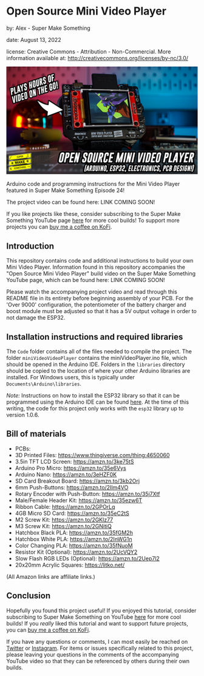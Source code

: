 # Open Source Mini Video Player
by: Alex - Super Make Something

date: August 13, 2022

license: Creative Commons - Attribution - Non-Commercial.  More information available at: http://creativecommons.org/licenses/by-nc/3.0/

![Banner](https://raw.githubusercontent.com/SuperMakeSomething/mini-video-player/main/images/thumbnail.png)

Arduino code and programming instructions for the Mini Video Player featured in Super Make Something Episode 24!

The project video can be found here: LINK COMING SOON!

If you like projects like these, consider subscribing to the Super Make Something YouTube page [here](https://www.youtube.com/supermakesomething?sub_confirmation=1) for more cool builds!  To support more projects you can [buy me a coffee on KoFi](https://ko-fi.com/supermakesomething).

## Introduction
This repository contains code and additional instructions to build your own Mini Video Player.  Information found in this repository accompanies the "Open Source Mini Video Player" build video on the Super Make Something YouTube page, which can be found here: LINK COMING SOON!

Please watch the accompanying project video and read through this README file in its entirety before beginning assembly of your PCB. For the 'Over 9000' configuration, the potentiometer of the battery charger and boost module must be adjusted so that it has a 5V output voltage in order to not damage the ESP32.

## Installation instructions and required libraries
The `Code` folder contains all of the files needed to compile the project.  The folder `miniVideoVideoPlayer` contains the miniVideoPlayer.ino file, which should be opened in the Arduino IDE.  Folders in the `libraries` directory should be copied to the location of where your other Arduino libraries are installed.  For Windows users, this is typically under `Documents\Arduino\libraries`.

*Note:* Instructions on how to install the ESP32 library so that it can be programmed using the Arduino IDE can be found [here](https://youtube.com/shorts/HyL55EKHbtg).  At the time of this writing, the code for this project only works with the `esp32` library up to version 1.0.6.


## Bill of materials
- PCBs: 
- 3D Printed Files: https://www.thingiverse.com/thing:4650060
- 3.5in TFT LCD Screen: https://amzn.to/3ke75tS
- Arduino Pro Micro: https://amzn.to/35e6Vys
- Arduino Nano: https://amzn.to/3eHZF0K
- SD Card Breakout Board: https://amzn.to/3kb2Orj
- 6mm Push-Buttons: https://amzn.to/2Ilm4VO
- Rotary Encoder with Push-Button: https://amzn.to/35j7Xtf
- Male/Female Header Kit: https://amzn.to/35ezw6T
- Ribbon Cable: https://amzn.to/2GPOrLq
- 4GB Micro SD Card: https://amzn.to/35eC2tS
- M2 Screw Kit: https://amzn.to/2GKlz77
- M3 Screw Kit: https://amzn.to/2GNitiQ
- Hatchbox Black PLA: https://amzn.to/35fGM2h
- Hatchbox White PLA: https://amzn.to/2InWG1n
- Color Changing PLA: https://amzn.to/35fNuoM
- Resistor Kit (Optional): https://amzn.to/2UcVQY2
- Slow Flash RGB LEDs (Optional): https://amzn.to/2Uep7l2
- 20x20mm Acrylic Squares: https://litko.net/

(All Amazon links are affiliate links.)

## Conclusion
Hopefully you found this project useful!  If you enjoyed this tutorial, consider subscribing to Super Make Something on YouTube [here](https://www.youtube.com/supermakesomething?sub_confirmation=1) for more cool builds!  If you _really_ liked this tutorial and want to support future projects, you can [buy me a coffee on KoFi](https://ko-fi.com/supermakesomething).

If you have any questions or comments, I can most easily be reached on [Twitter](https://twitter.com/supermakesmthng) or [Instagram](https://www.instagram.com/supermakesomething/).  For items or issues specifically related to this project, please leaving your questions in the comments of the accompanying YouTube video so that they can be referenced by others during their own builds.

